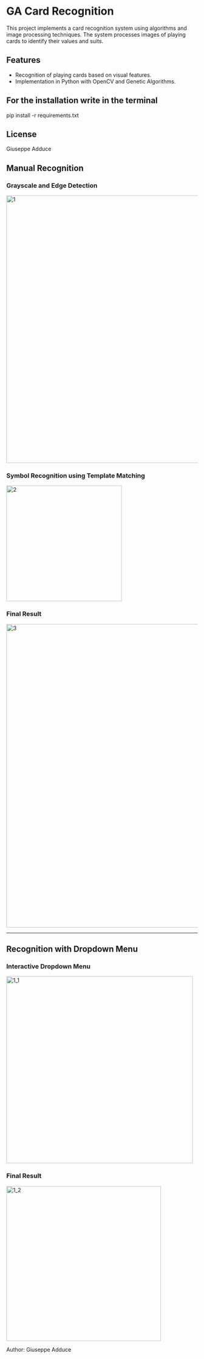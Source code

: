 # GA Card Recognition
This project implements a card recognition system using algorithms 
and image processing techniques. The system processes images of playing cards 
to identify their values and suits.

## Features
- Recognition of playing cards based on visual features.
- Implementation in Python with OpenCV and Genetic Algorithms.

## For the installation write in the terminal
pip install -r requirements.txt

## License
Giuseppe Adduce

## Manual Recognition

### Grayscale and Edge Detection
<img width="703" alt="1" src="https://github.com/user-attachments/assets/5b6acf81-fbab-4199-b0c9-3b3b7e376be6">


### Symbol Recognition using Template Matching
<img width="304" alt="2" src="https://github.com/user-attachments/assets/99a8e8d1-3cb9-4e10-bc33-95a7dd00f73d">


### Final Result
<img width="797" alt="3" src="https://github.com/user-attachments/assets/c6d96f09-d8b4-49c9-9093-7bf785109eb0">


---

## Recognition with Dropdown Menu

### Interactive Dropdown Menu
<img width="491" alt="1_1" src="https://github.com/user-attachments/assets/c47cbe52-b12c-4df1-b0b6-9d69620eb52e">


### Final Result
<img width="407" alt="1_2" src="https://github.com/user-attachments/assets/d5111064-7073-47e8-9c53-5269b047941c">


Author: Giuseppe Adduce

